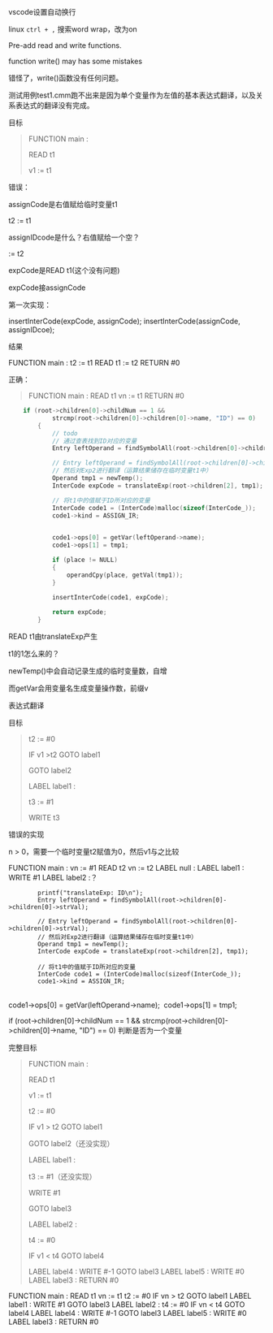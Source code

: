 vscode设置自动换行

linux `ctrl + ,` 搜索word wrap，改为on



Pre-add read and write functions.  

function write() may has some mistakes

错怪了，write()函数没有任何问题。

测试用例test1.cmm跑不出来是因为单个变量作为左值的基本表达式翻译，以及关系表达式的翻译没有完成。

目标

> FUNCTION main :
>
> READ t1 
>
> v1 := t1

错误：

assignCode是右值赋给临时变量t1

t2 := t1

assignIDcode是什么？右值赋给一个空？

 := t2

expCode是READ t1(这个没有问题)

expCode接assignCode

第一次实现：

insertInterCode(expCode, assignCode);
            insertInterCode(assignCode, assignIDcoe);

结果

FUNCTION main :
t2 := t1
READ t1
 := t2
RETURN #0

正确：

> FUNCTION main :
> READ t1
> vn := t1
> RETURN #0

```c
	if (root->children[0]->childNum == 1 &&
            strcmp(root->children[0]->children[0]->name, "ID") == 0)
        {
            // todo
            // 通过查表找到ID对应的变量
            Entry leftOperand = findSymbolAll(root->children[0]->children[0]->strVal);

            // Entry leftOperand = findSymbolAll(root->children[0]->children[0]->strVal);
            // 然后对Exp2进行翻译（运算结果储存在临时变量t1中）
            Operand tmp1 = newTemp();
            InterCode expCode = translateExp(root->children[2], tmp1);

            // 将t1中的值赋于ID所对应的变量
            InterCode code1 = (InterCode)malloc(sizeof(InterCode_));
            code1->kind = ASSIGN_IR;

            
            code1->ops[0] = getVar(leftOperand->name);
            code1->ops[1] = tmp1;

            if (place != NULL)
            {
                operandCpy(place, getVal(tmp1));
            }
            
            insertInterCode(code1, expCode);

            return expCode;
        }
```



READ t1由translateExp产生

t1的1怎么来的？

newTemp()中会自动记录生成的临时变量数，自增

而getVar会用变量名生成变量操作数，前缀v

表达式翻译

目标

> t2 := #0
>
> IF v1 >t2 GOTO label1
>
> GOTO label2
>
> LABEL label1 :
>
> t3 := #1
>
> WRITE t3

错误的实现

n > 0，需要一个临时变量t2赋值为0，然后v1与之比较

FUNCTION main :
vn := #1
READ t2
vn := t2
LABEL null :
LABEL label1 :
WRITE #1
LABEL label2 :？

            printf("translateExp: ID\n");
            Entry leftOperand = findSymbolAll(root->children[0]->children[0]->strVal);
    
            // Entry leftOperand = findSymbolAll(root->children[0]->children[0]->strVal);
            // 然后对Exp2进行翻译（运算结果储存在临时变量t1中）
            Operand tmp1 = newTemp();
            InterCode expCode = translateExp(root->children[2], tmp1);
    
            // 将t1中的值赋于ID所对应的变量
            InterCode code1 = (InterCode)malloc(sizeof(InterCode_));
            code1->kind = ASSIGN_IR;


​            
​            code1->ops[0] = getVar(leftOperand->name);
​            code1->ops[1] = tmp1;

if (root->children[0]->childNum == 1 &&
            strcmp(root->children[0]->children[0]->name, "ID") == 0)
       判断是否为一个变量

完整目标

> FUNCTION main :
>
> READ t1
>
> v1 := t1
>
> t2 := #0
>
> IF v1 > t2 GOTO label1
>
> GOTO label2（还没实现）
>
> LABEL label1 :
>
> t3 := #1（还没实现）
>
> WRITE #1
>
> GOTO label3
>
> LABEL label2 :
>
> t4 := #0
>
> IF v1 < t4 GOTO label4
>
> LABEL label4 :
> WRITE #-1
> GOTO label3
> LABEL label5 :
> WRITE #0
> LABEL label3 :
> RETURN #0

FUNCTION main :
READ t1
vn := t1
t2 := #0
IF vn > t2 GOTO label1
LABEL label1 :
WRITE #1
GOTO label3
LABEL label2 :
t4 := #0
IF vn < t4 GOTO label4
LABEL label4 :
WRITE #-1
GOTO label3
LABEL label5 :
WRITE #0
LABEL label3 :
RETURN #0